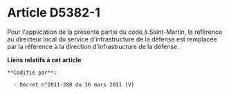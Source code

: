 # Article D5382-1

Pour l'application de la présente partie du code à Saint-Martin, la référence au directeur local du service d'infrastructure
de la défense est remplacée par la référence à la direction d'infrastructure de la défense.

**Liens relatifs à cet article**

	**Codifié par**:

	  - Décret n°2011-280 du 16 mars 2011 (V)
